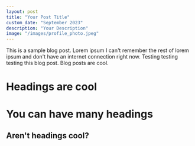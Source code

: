 ```yaml
---
layout: post
title: "Your Post Title"
custom_date: "September 2023"
description: "Your Description"
image: "/images/profile_photo.jpeg"
---
```


This is a sample blog post. Lorem ipsum I can't remember the rest of lorem ipsum and don't have an internet connection right now. Testing testing testing this blog post. Blog posts are cool.

Headings are cool
======

You can have many headings
======

Aren't headings cool?
------
